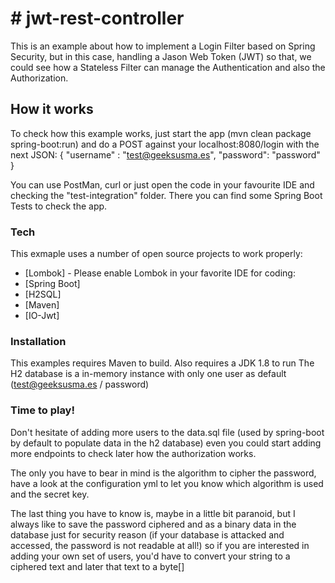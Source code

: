 # # jwt-rest-controller

  This is an example about how to implement a Login Filter based on Spring Security, but in this case, handling a Jason Web Token (JWT) so that, we could see how a Stateless Filter can manage the Authentication and also the Authorization.

  ## How it works

  To check how this example works, just start the app (mvn clean package spring-boot:run) and do a POST against your localhost:8080/login with the next JSON:
  {
  	"username" : "test@geeksusma.es",
  	"password": "password"
  }

  You can use PostMan, curl or just open the code in your favourite IDE and checking the "test-integration" folder. There you can find some Spring Boot Tests to check the app.

  ### Tech

  This exmaple uses a number of open source projects to work properly:

  * [Lombok] - Please enable Lombok in your favorite IDE for coding:
  * [Spring Boot]
  * [H2SQL]
  * [Maven]
  * [IO-Jwt]

  ### Installation

  This examples requires Maven to build.
  Also requires a JDK 1.8 to run
  The H2 database is a in-memory instance with only one user as default (test@geeksusma.es / password)

  ### Time to play!

  Don't hesitate of adding more users to the data.sql file (used by spring-boot by default to populate data in the h2 database) even you could start adding more endpoints to check later how the authorization works.

  The only you have to bear in mind is the algorithm to cipher the password, have a look at the configuration yml to let you know which algorithm is used and the secret key.

  The last thing you have to know is, maybe in a little bit paranoid, but I always like to save the password ciphered and as a binary data in the database just for security reason (if your database is attacked and accessed, the password is not readable at all!) so if you are interested in adding your own set of users, you'd have to convert your string to a ciphered text and later that text to a byte[]


